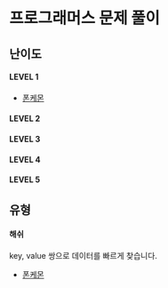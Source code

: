 # 프로그래머스 문제 풀이

## 난이도

#### LEVEL 1

- [폰케몬](./Level1/폰켓몬/problem.md)

#### LEVEL 2

#### LEVEL 3

#### LEVEL 4

#### LEVEL 5

## 유형

#### 해쉬

key, value 쌍으로 데이터를 빠르게 찾습니다.

- [폰케몬](./Level1/폰켓몬/problem.md)
